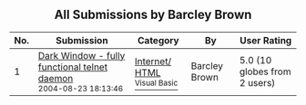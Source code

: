 ﻿<div align="center">

## All Submissions by Barcley Brown

</div>

No.  | Submission | Category | By   | User Rating
---- | ---------- | -------- | ---- | -----------
1 | [Dark Window  \- fully functional telnet daemon<br /><sup>2004-08-23 18:13:46</sup>](https://github.com/Planet-Source-Code/barcley-brown-dark-window-fully-functional-telnet-daemon__1-55774) | [Internet/ HTML<br /><sup>Visual Basic</sup>](../ByCategory/internet-html__1-34.md) | Barcley Brown | 5.0 (10 globes from 2 users)
